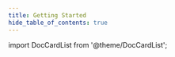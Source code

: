 ```yaml
---
title: Getting Started
hide_table_of_contents: true
---
```



<Head>
  <style>{`
  .container {
    max-width: 65em !important;
  }
  `}</style>
</Head>

<!-- vale off -->
import DocCardList from '@theme/DocCardList';

<!-- vale on -->


<DocCardList className="topics-list" />